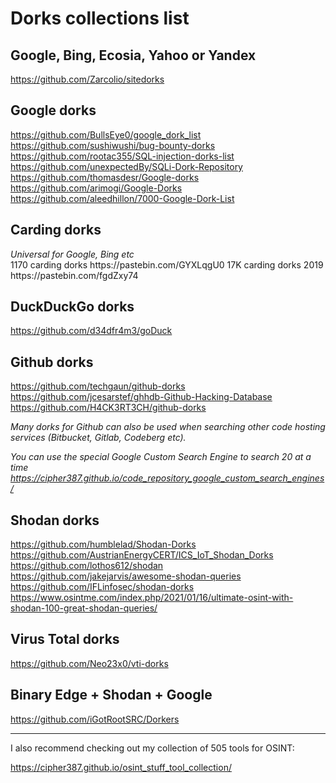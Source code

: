 <h1>Dorks collections list</h1>



<h2>Google, Bing, Ecosia, Yahoo or Yandex</h2>

https://github.com/Zarcolio/sitedorks


<h2>Google dorks</h2>

https://github.com/BullsEye0/google_dork_list</br>
https://github.com/sushiwushi/bug-bounty-dorks</br>
https://github.com/rootac355/SQL-injection-dorks-list</br>
https://github.com/unexpectedBy/SQLi-Dork-Repository</br>
https://github.com/thomasdesr/Google-dorks</br>
https://github.com/arimogi/Google-Dorks</br>
https://github.com/aleedhillon/7000-Google-Dork-List</br>


<h2>Carding dorks</h2>
<i>Universal for Google, Bing etc</i></br>
1170 carding dorks https://pastebin.com/GYXLqgU0
17K carding dorks 2019 https://pastebin.com/fgdZxy74



<h2>DuckDuckGo dorks</h2>

https://github.com/d34dfr4m3/goDuck


<h2>Github dorks</h2>

https://github.com/techgaun/github-dorks</br>
https://github.com/jcesarstef/ghhdb-Github-Hacking-Database</br>
https://github.com/H4CK3RT3CH/github-dorks</br>


<i>Many dorks for Github can also be used when searching other code hosting services (Bitbucket, Gitlab, Codeberg etc).</br>

You can use the special Google Custom Search Engine to search 20 at a time  https://cipher387.github.io/code_repository_google_custom_search_engines/</i>



<h2>Shodan dorks</h2>

https://github.com/humblelad/Shodan-Dorks</br>
https://github.com/AustrianEnergyCERT/ICS_IoT_Shodan_Dorks</br>
https://github.com/lothos612/shodan</br>
https://github.com/jakejarvis/awesome-shodan-queries</br>
https://github.com/IFLinfosec/shodan-dorks</br>
https://www.osintme.com/index.php/2021/01/16/ultimate-osint-with-shodan-100-great-shodan-queries/</br>


<h2>Virus Total dorks</h2>

https://github.com/Neo23x0/vti-dorks</br>


<h2>Binary Edge + Shodan + Google</h2>

https://github.com/iGotRootSRC/Dorkers</br>


-----------------------------------

I also recommend checking out my collection of 505 tools for OSINT:

https://cipher387.github.io/osint_stuff_tool_collection/
